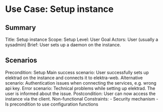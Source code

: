 # Use Case: Setup instance

## Summary

Title: Setup instance
Scope: Setup
Level: User Goal
Actors: User (usually a sysadmin)
Brief: User sets up a daemon on the instance.

## Scenarios

Precondition: Setup
Main success scenario: User successfully sets up elektrad on the instance and connects it to elektra-web.
Alternative scenario: Authentication issues when connecting the services, e.g. wrong api key.
Error scenario: Technical problems while setting up elektrad. The user is informed about the issue.
Postcondition: User can now access the instance via the client.
Non-functional Constraints:
	- Security mechanism
	- Is precondition to use configuration functions
